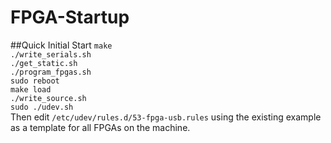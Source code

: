 # FPGA-Startup

##Quick Initial Start
``make``  
``./write_serials.sh``  
``./get_static.sh``  
``./program_fpgas.sh``  
``sudo reboot``  
``make load``  
``./write_source.sh``  
``sudo ./udev.sh``  
Then edit ``/etc/udev/rules.d/53-fpga-usb.rules`` using the existing example as a template for all FPGAs on the machine.
